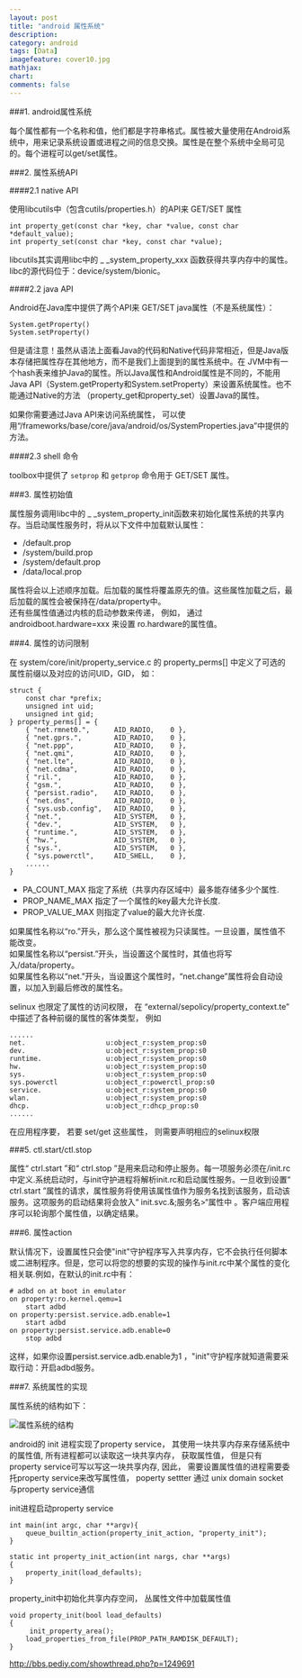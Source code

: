 ```yaml
---
layout: post
title: "android 属性系统"
description:
category: android
tags: [Data]
imagefeature: cover10.jpg
mathjax: 
chart:
comments: false
---
```


###1. android属性系统  
  
每个属性都有一个名称和值，他们都是字符串格式。属性被大量使用在Android系统中，用来记录系统设置或进程之间的信息交换。属性是在整个系统中全局可见的。每个进程可以get/set属性。  
  
###2. 属性系统API  

####2.1 native API  
  
使用libcutils中（包含cutils/properties.h）的API来 GET/SET 属性  
  
	int property_get(const char *key, char *value, const char *default_value);
	int property_set(const char *key, const char *value);  
    
libcutils其实调用libc中的 _ _system_property_xxx 函数获得共享内存中的属性。libc的源代码位于：device/system/bionic。   
  
####2.2 java API  
  
Android在Java库中提供了两个API来 GET/SET java属性（不是系统属性）：  
  
	System.getProperty()
	System.setProperty()
    
但是请注意！虽然从语法上面看Java的代码和Native代码非常相近，但是Java版本存储把属性存在其他地方，而不是我们上面提到的属性系统中。在 JVM中有一个hash表来维护Java的属性。所以Java属性和Android属性是不同的，不能用Java API（System.getProperty和System.setProperty）来设置系统属性。也不能通过Native的方法 （property_get和property_set）设置Java的属性。  
  
如果你需要通过Java API来访问系统属性， 可以使用“/frameworks/base/core/java/android/os/SystemProperties.java”中提供的方法。  
  
####2.3 shell 命令  
  
toolbox中提供了 `setprop` 和 `getprop` 命令用于 GET/SET 属性。  
  
###3. 属性初始值  
  
属性服务调用libc中的 _ _system_property_init函数来初始化属性系统的共享内存。当启动属性服务时，将从以下文件中加载默认属性：  
  
+ /default.prop
+ /system/build.prop
+ /system/default.prop
+ /data/local.prop  
     
属性将会以上述顺序加载。后加载的属性将覆盖原先的值。这些属性加载之后，最后加载的属性会被保持在/data/property中。    
还有些属性值通过内核的启动参数来传递， 例如， 通过 androidboot.hardware=xxx 来设置 ro.hardware的属性值。  

###4. 属性的访问限制  
  
在 system/core/init/property_service.c 的 property_perms[] 中定义了可选的属性前缀以及对应的访问UID，GID， 如：  
  
	struct {
		const char *prefix;
		unsigned int uid;
		unsigned int gid;
	} property_perms[] = {
		{ "net.rmnet0.",      AID_RADIO,    0 },
		{ "net.gprs.",        AID_RADIO,    0 },
		{ "net.ppp",          AID_RADIO,    0 },
		{ "net.qmi",          AID_RADIO,    0 },
		{ "net.lte",          AID_RADIO,    0 },
		{ "net.cdma",         AID_RADIO,    0 },
		{ "ril.",             AID_RADIO,    0 },
		{ "gsm.",             AID_RADIO,    0 },
		{ "persist.radio",    AID_RADIO,    0 },
		{ "net.dns",          AID_RADIO,    0 },
		{ "sys.usb.config",   AID_RADIO,    0 },
		{ "net.",             AID_SYSTEM,   0 },
		{ "dev.",             AID_SYSTEM,   0 },
		{ "runtime.",         AID_SYSTEM,   0 },
		{ "hw.",              AID_SYSTEM,   0 },
		{ "sys.",             AID_SYSTEM,   0 },
		{ "sys.powerctl",     AID_SHELL,    0 },
		......
	}
    
+ PA_COUNT_MAX 指定了系统（共享内存区域中）最多能存储多少个属性.    
+ PROP_NAME_MAX 指定了一个属性的key最大允许长度.  
+ PROP_VALUE_MAX 则指定了value的最大允许长度.
  
如果属性名称以“ro.”开头，那么这个属性被视为只读属性。一旦设置，属性值不能改变。  
如果属性名称以“persist.”开头，当设置这个属性时，其值也将写入/data/property。  
如果属性名称以“net.”开头，当设置这个属性时，“net.change”属性将会自动设置，以加入到最后修改的属性名。  

selinux 也限定了属性的访问权限， 在 “external/sepolicy/property_context.te” 中描述了各种前缀的属性的客体类型， 例如

	......
	net.                    u:object_r:system_prop:s0
	dev.                    u:object_r:system_prop:s0
	runtime.                u:object_r:system_prop:s0
	hw.                     u:object_r:system_prop:s0
	sys.                    u:object_r:system_prop:s0
	sys.powerctl            u:object_r:powerctl_prop:s0
	service.                u:object_r:system_prop:s0
	wlan.                   u:object_r:system_prop:s0
	dhcp.                   u:object_r:dhcp_prop:s0
	......

在应用程序要， 若要 set/get 这些属性， 则需要声明相应的selinux权限

###5. ctl.start/ctl.stop 

属性“ ctrl.start ”和“ ctrl.stop ”是用来启动和停止服务。每一项服务必须在/init.rc中定义.系统启动时，与init守护进程将解析init.rc和启动属性服务。一旦收到设置“ ctrl.start ”属性的请求，属性服务将使用该属性值作为服务名找到该服务，启动该服务。这项服务的启动结果将会放入“ init.svc.&;服务名&gt;“属性中 。客户端应用程序可以轮询那个属性值，以确定结果。  
  
###6. 属性action  
  
默认情况下，设置属性只会使"init"守护程序写入共享内存，它不会执行任何脚本或二进制程序。但是，您可以将您的想要的实现的操作与init.rc中某个属性的变化相关联.例如，在默认的init.rc中有：  
  
	# adbd on at boot in emulator
	on property:ro.kernel.qemu=1
		start adbd
	on property:persist.service.adb.enable=1
		start adbd
	on property:persist.service.adb.enable=0
		stop adbd
  
这样，如果你设置persist.service.adb.enable为1 ，"init"守护程序就知道需要采取行动：开启adbd服务。  
  
###7. 系统属性的实现  
  
属性系统的结构如下：  

![属性系统的结构](/images/android/property-system.png)
                          
android的 init 进程实现了property service， 其使用一块共享内存来存储系统中的属性值, 所有进程都可以读取这一块共享内存， 获取属性值， 但是只有property service可写以写这一块共享内存, 因此， 需要设置属性值的进程需要委托property service来改写属性值， poperty settter 通过 unix domain socket 与property service通信
                  
init进程启动property service  
  
	int main(int argc, char **argv){
		queue_builtin_action(property_init_action, "property_init");
	}

	static int property_init_action(int nargs, char **args)
	{
		property_init(load_defaults);
	}
        
property_init中初始化共享内存空间， 丛属性文件中加载属性值  
  
	void property_init(bool load_defaults)
	{
		 init_property_area();
		load_properties_from_file(PROP_PATH_RAMDISK_DEFAULT);
	}
        
http://bbs.pediy.com/showthread.php?p=1249691